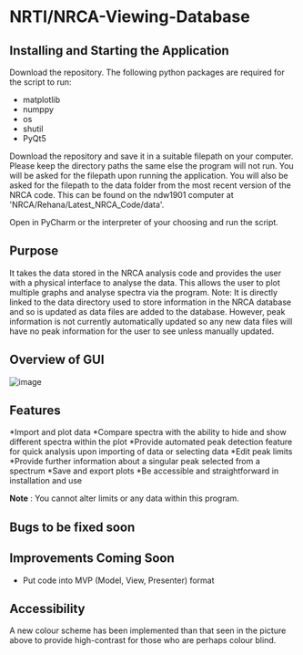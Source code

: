 # NRTI/NRCA-Viewing-Database


## **Installing and Starting the Application**

Download the repository. The following python packages are required for the script to run:
* matplotlib
* numppy
* os
* shutil
* PyQt5

Download the repository and save it in a suitable filepath on your computer. Please keep the directory paths the same else the program will not run. You will be asked for the filepath upon running the application.
You will also be asked for the filepath to the data folder from the most recent version of the NRCA code. This can be found on the ndw1901 computer at 'NRCA/Rehana/Latest_NRCA_Code/data'.

Open in PyCharm or the interpreter of your choosing and run the script.

## **Purpose**

It takes the data stored in the NRCA analysis code and provides the user with a physical interface to analyse the data. This allows the user to plot multiple graphs and analyse spectra via the program. Note: It is directly linked to the data directory used to store information in the NRCA database and so is updated as data files are added to the database. However, peak information is not currently automatically updated so any new data files will have no peak information for the user to see unless manually updated.

## **Overview of GUI**


![image](https://user-images.githubusercontent.com/109808872/210983210-82bace49-ad6a-44ef-a0b8-0d61b5f87797.png)


## **Features**

*Import and plot data
*Compare spectra with the ability to hide and show different spectra within the plot
*Provide automated peak detection feature for quick analysis upon importing of data or selecting data
*Edit peak limits
*Provide further information about a singular peak selected from a spectrum
*Save and export plots
*Be accessible and straightforward in installation and use


**Note** : You cannot alter limits or any data within this program.

## **Bugs to be fixed soon**


## **Improvements Coming Soon**

* Put code into MVP (Model, View, Presenter) format

## **Accessibility**

A new colour scheme has been implemented than that seen in the picture above to provide high-contrast for those who are perhaps colour blind.
